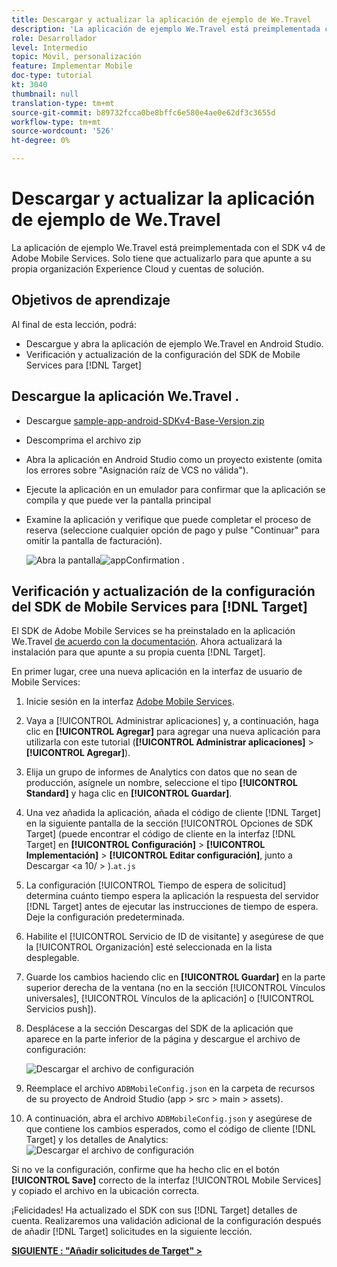 ```yaml
---
title: Descargar y actualizar la aplicación de ejemplo de We.Travel
description: 'La aplicación de ejemplo We.Travel está preimplementada con el SDK v4 de Adobe Mobile Services. Solo tiene que actualizarlo para que apunte a su propia organización Experience Cloud y cuentas de solución.   '
role: Desarrollador
level: Intermedio
topic: Móvil, personalización
feature: Implementar Mobile
doc-type: tutorial
kt: 3040
thumbnail: null
translation-type: tm+mt
source-git-commit: b89732fcca0be8bffc6e580e4ae0e62df3c3655d
workflow-type: tm+mt
source-wordcount: '526'
ht-degree: 0%

---
```



# Descargar y actualizar la aplicación de ejemplo de We.Travel

La aplicación de ejemplo We.Travel está preimplementada con el SDK v4 de Adobe Mobile Services. Solo tiene que actualizarlo para que apunte a su propia organización Experience Cloud y cuentas de solución.

## Objetivos de aprendizaje

Al final de esta lección, podrá:

* Descargue y abra la aplicación de ejemplo We.Travel en Android Studio.
* Verificación y actualización de la configuración del SDK de Mobile Services para [!DNL Target]

## Descargue la aplicación We.Travel .

* Descargue [sample-app-android-SDKv4-Base-Version.zip](assets/sample-app-android-SDKv4-Base-Version.zip)
* Descomprima el archivo zip
* Abra la aplicación en Android Studio como un proyecto existente (omita los errores sobre &quot;Asignación raíz de VCS no válida&quot;).
* Ejecute la aplicación en un emulador para confirmar que la aplicación se compila y que puede ver la pantalla principal
* Examine la aplicación y verifique que puede completar el proceso de reserva (seleccione cualquier opción de pago y pulse &quot;Continuar&quot; para omitir la pantalla de facturación).

   ![Abra la pantalla ](assets/wetravel_homeScreen.png)![appConfirmation .](assets/wetravel_confirmationScreen.png)

## Verificación y actualización de la configuración del SDK de Mobile Services para [!DNL Target]

El SDK de Adobe Mobile Services se ha preinstalado en la aplicación We.Travel [de acuerdo con la documentación](https://docs.adobe.com/content/help/en/mobile-services/android/getting-started-android/requirements.html). Ahora actualizará la instalación para que apunte a su propia cuenta [!DNL Target].

En primer lugar, cree una nueva aplicación en la interfaz de usuario de Mobile Services:

1. Inicie sesión en la interfaz [Adobe Mobile Services](https://mobilemarketing.adobe.com).
1. Vaya a [!UICONTROL Administrar aplicaciones] y, a continuación, haga clic en **[!UICONTROL Agregar]** para agregar una nueva aplicación para utilizarla con este tutorial (**[!UICONTROL Administrar aplicaciones]** > **[!UICONTROL Agregar]**).
1. Elija un grupo de informes de Analytics con datos que no sean de producción, asígnele un nombre, seleccione el tipo **[!UICONTROL Standard]** y haga clic en **[!UICONTROL Guardar]**.
1. Una vez añadida la aplicación, añada el código de cliente [!DNL Target] en la siguiente pantalla de la sección [!UICONTROL Opciones de SDK Target] (puede encontrar el código de cliente en la interfaz [!DNL Target] en **[!UICONTROL Configuración]** > **[!UICONTROL Implementación]** > **[!UICONTROL Editar configuración]**, junto a Descargar &lt;a 10/ > ).`at.js`
1. La configuración [!UICONTROL Tiempo de espera de solicitud] determina cuánto tiempo espera la aplicación la respuesta del servidor [!DNL Target] antes de ejecutar las instrucciones de tiempo de espera. Deje la configuración predeterminada.
1. Habilite el [!UICONTROL Servicio de ID de visitante] y asegúrese de que la [!UICONTROL Organización] esté seleccionada en la lista desplegable.
1. Guarde los cambios haciendo clic en **[!UICONTROL Guardar]** en la parte superior derecha de la ventana (no en la sección [!UICONTROL Vínculos universales], [!UICONTROL Vínculos de la aplicación] o [!UICONTROL Servicios push]).
1. Desplácese a la sección Descargas del SDK de la aplicación que aparece en la parte inferior de la página y descargue el archivo de configuración:

   ![Descargar el archivo de configuración](assets/config_file.jpg)

1. Reemplace el archivo `ADBMobileConfig.json` en la carpeta de recursos de su proyecto de Android Studio (app > src > main > assets).

1. A continuación, abra el archivo `ADBMobileConfig.json` y asegúrese de que contiene los cambios esperados, como el código de cliente [!DNL Target] y los detalles de Analytics:
   ![Descargar el archivo de configuración](assets/client_code.jpg)

Si no ve la configuración, confirme que ha hecho clic en el botón **[!UICONTROL Save]** correcto de la interfaz [!UICONTROL Mobile Services] y copiado el archivo en la ubicación correcta.

¡Felicidades! Ha actualizado el SDK con sus [!DNL Target] detalles de cuenta. Realizaremos una validación adicional de la configuración después de añadir [!DNL Target] solicitudes en la siguiente lección.

**[SIGUIENTE : &quot;Añadir solicitudes de Target&quot; >](add-requests.md)**
